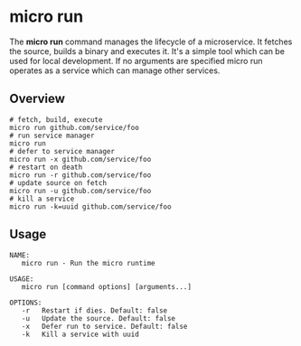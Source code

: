 # micro run

The **micro run** command manages the lifecycle of a microservice. It fetches the source, builds a binary and executes it. 
It's a simple tool which can be used for local development. If no arguments are specified micro run operates as a service 
which can manage other services.

## Overview

```
# fetch, build, execute
micro run github.com/service/foo
# run service manager
micro run
# defer to service manager
micro run -x github.com/service/foo
# restart on death
micro run -r github.com/service/foo
# update source on fetch
micro run -u github.com/service/foo
# kill a service
micro run -k=uuid github.com/service/foo
```

## Usage

```
NAME:
   micro run - Run the micro runtime

USAGE:
   micro run [command options] [arguments...]

OPTIONS:
   -r	Restart if dies. Default: false
   -u	Update the source. Default: false
   -x	Defer run to service. Default: false
   -k	Kill a service with uuid
   
```
